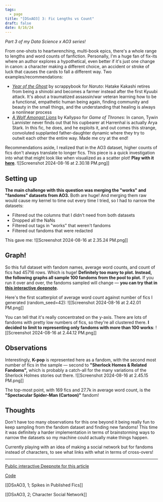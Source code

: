 ```yaml
---
tags:
  - page
title: "[DSxAO3] 3: Fic Lengths vs Count"
draft: false
date: 8/16/24
---
```

*Part 3 of my Data Science x AO3 series!* 

From one-shots to heartwrenching, multi-book epics, there's a whole range to lengths and word counts of fanfiction. Personally, I'm a huge fan of fix-its where an author explores a hypothetical, even better if it's just one change in canon: a character making a different choice, an accident or stroke of luck that causes the cards to fall a different way. Two examples/recommendations:
* [*Year of the Ghost*](https://archiveofourown.org/works/31142420/chapters/76953245) by scrappybook for *Naruto*: Hatake Kakashi retires from being a shinobi and becomes a farmer instead after the first Kyuubi attack. It's about a traumatized assassin/war veteran learning how to be a functional, empathetic human being again, finding community and beauty in the small things, and the understanding that healing is always a nonlinear process
* [*A Wolf Amongst Lions*](https://archiveofourown.org/works/15494880) by Kallypso for *Game of Thrones*: In canon, Tywin Lannister never finds out that his cupbearer at Harrenhal is actually Arya Stark. In this fic, he does, and he exploits it, and out comes this strange, convoluted supplanted father-daughter dynamic where they try to outwit each other the entire way. Made me cry at the end!

Recommendations aside, I realized that in the AO3 dataset, higher counts of fics don't always translate to longer fics. This piece is a quick investigation into what that might look like when visualized as a scatter plot! **Play with it [here](https://deepnote.com/workspace/ao3-cdb24469-2834-4827-96fb-17793ac7554f/project/AO3-x-NetworkX-ebe988dc-072f-4e99-a43e-95707726522c/notebook/AO3%3A%20fic%20lengths-d038f08f2cd04613a0e30b8df5daeeea)**.
![[Screenshot 2024-08-16 at 2.30.18 PM.png]]

## Setting up
**The main challenge with this question was merging the "works" and "fandoms" datasets from AO3.** Both are huge! And merging them raw would cause my kernel to time out every time I tried, so I had to narrow the datasets:
* Filtered out the columns that I didn't need from both datasets
* Dropped all the NaNs
* Filtered out tags in "works" that weren't fandoms
* Filtered out fandoms that were redacted

This gave me:
![[Screenshot 2024-08-16 at 2.35.24 PM.png]]

## Graph!
So this full dataset with fandom names, average word counts, and count of fics had 45716 rows. Which is huge! **Definitely too many to plot. Instead, the following graphs all sample 100 fandoms from the pool to plot.** If you run it over and over, the fandoms sampled will change — **you can try that in [this interactive deepnote](https://deepnote.com/workspace/ao3-cdb24469-2834-4827-96fb-17793ac7554f/project/AO3-x-NetworkX-ebe988dc-072f-4e99-a43e-95707726522c/notebook/AO3%3A%20fic%20lengths-d038f08f2cd04613a0e30b8df5daeeea).**

Here's the first scatterplot of average word count against number of fics I generated (random_seed=42):
![[Screenshot 2024-08-16 at 2.42.01 PM.png]]

You can tell that it's really concentrated on the y-axis. There are lots of fandoms with pretty low numbers of fics, so they're all clustered there. **I decided to limit to representing only fandoms with more than 100 works**:
![[Screenshot 2024-08-16 at 2.44.12 PM.png]]

## Observations
Interestingly, **K-pop** is represented here as a fandom, with the second most number of fics in the sample — second to **"Sherlock Homes & Related Fandoms",** which is probably a catch-all for the many variations of the Sherlock Holmes stories out there. 
![[Screenshot 2024-08-16 at 2.45.15 PM.png]]

The top-most point, with 169 fics and 27.7k in average word count, is the **"Spectacular Spider-Man (Cartoon)"** fandom!

## Thoughts
Don't have too many observations for this one beyond it being really fun to keep sampling from the fandom dataset and finding new fandoms! This time it was definitely a harder implementation in terms of brainstorming ways to narrow the datasets so my machine could actually make things happen. 

Currently playing with an idea of making a social network but for fandoms instead of characters, to see what links with what in terms of cross-overs!

----
[Public interactive Deepnote for this article](https://deepnote.com/workspace/ao3-cdb24469-2834-4827-96fb-17793ac7554f/project/AO3-x-NetworkX-ebe988dc-072f-4e99-a43e-95707726522c/notebook/AO3%3A%20fic%20lengths-d038f08f2cd04613a0e30b8df5daeeea)

[Code](https://github.com/joelleneyap/fandomstudies/blob/main/fic_length.ipynb)

[[DSxAO3, 1; Spikes in Published Fics]]

[[DSxAO3, 2; Character Social Network]]